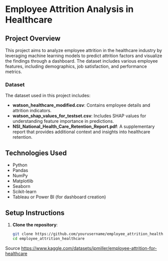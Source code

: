 # Employee Attrition Analysis in Healthcare

## Project Overview

This project aims to analyze employee attrition in the healthcare industry by leveraging machine learning models to predict attrition factors and visualize the findings through a dashboard. The dataset includes various employee features, including demographics, job satisfaction, and performance metrics.

### Dataset
The dataset used in this project includes:
- **watson_healthcare_modified.csv**: Contains employee details and attrition indicators.
- **watson_shap_values_for_testset.csv**: Includes SHAP values for understanding feature importance in predictions.
- **NSI_National_Health_Care_Retention_Report.pdf**: A supplementary report that provides additional context and insights into healthcare retention.

## Technologies Used
- Python
- Pandas
- NumPy
- Matplotlib
- Seaborn
- Scikit-learn
- Tableau or Power BI (for dashboard creation)

## Setup Instructions

1. **Clone the repository**:
   ```bash
   git clone https://github.com/yourusername/employee_attrition_healthcare.git
   cd employee_attrition_healthcare

Source
https://www.kaggle.com/datasets/jpmiller/employee-attrition-for-healthcare
